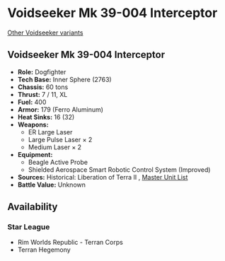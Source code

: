 # Voidseeker Mk 39-004 Interceptor 

[Other Voidseeker variants](../voidseeker.md) 

## Voidseeker Mk 39-004 Interceptor 

- **Role:** Dogfighter 
- **Tech Base:** Inner Sphere (2763) 
- **Chassis:** 60 tons 
- **Thrust:** 7 / 11, XL 
- **Fuel:** 400 
- **Armor:** 179 (Ferro Aluminum) 
- **Heat Sinks:** 16 (32) 
- **Weapons:** 
  - ER Large Laser 
  - Large Pulse Laser × 2 
  - Medium Laser × 2 
- **Equipment:** 
  - Beagle Active Probe 
  - Shielded Aerospace Smart Robotic Control System (Improved) 
- **Sources:** Historical: Liberation of Terra II , [Master Unit List](http://masterunitlist.info/Unit/Details/7144) 
- **Battle Value:** Unknown 

## Availability 

### Star League 

- Rim Worlds Republic - Terran Corps 
- Terran Hegemony 

